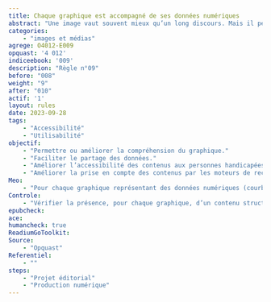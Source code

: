 ```yaml
---
title: Chaque graphique est accompagné de ses données numériques 
abstract: "Une image vaut souvent mieux qu’un long discours. Mais il peut être difficile de comprendre un graphique (courbe, diagramme, histogramme, camembert...) si l’on ne dispose pas des données qui ont permis de le créer. Par ailleurs, certains utilisateurs ne pourront pas avoir accès au rendu graphique&nbsp;: l’accès aux données leur permettra de comprendre les contenus."
categories: 
    - "images et médias"
agrege: O4012-E009
opquast: '4 012'
indiceebook: '009'
description: "Règle n°09"
before: "008"
weight: "9"
after: "010"
actif: '1'
layout: rules
date: 2023-09-28
tags: 
    - "Accessibilité"
    - "Utilisabilité"
objectif: 
    - "Permettre ou améliorer la compréhension du graphique."
    - "Faciliter le partage des données."
    - "Améliorer l’accessibilité des contenus aux personnes handicapées. "
    - "Améliorer la prise en compte des contenus par les moteurs de recherche et outils d’indexation."
Meo: 
    - "Pour chaque graphique représentant des données numériques (courbe, diagramme, histogramme, camembert...): <ul><li>Afficher de manière structurée, dans le contexte immédiat du graphique, toutes les données numériques qu’il représente, par exemple sous forme de tableau de données.</li><li>Ou fournir dans le contexte immédiat du graphique un lien vers un contenu du même type.</li></ul>"
Controle: 
    - "Vérifier la présence, pour chaque graphique, d’un contenu structuré indiquant toutes les données numériques qu'il représente, ou d’un lien vers une page fournissant celles-ci."
epubcheck: 
ace: 
humancheck: true
ReadiumGoToolkit: 
Source: 
    - "Opquast"
Referentiel: 
    - ""
steps: 
    - "Projet éditorial"
    - "Production numérique"
---
```


